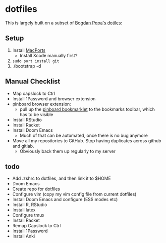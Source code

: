 # dotfiles

This is largely built on a subset of [Bogdan Popa's dotiles](https://github.com/Bogdanp/dotfiles): 

## Setup 

1. Install [MacPorts](https://www.macports.org/)
    - Install Xcode manually first?
2. `sudo port install git`
3. ./bootstrap -d

## Manual Checklist

- Map capslock to Ctrl
- Install 1Password and browser extension
- pinboard browser extension: 
    - pull up the [pinboard bookmarklet](https://pinboard.in/howto/) to the bookmarks toolbar, which has to be visible
- Install RStudio
- Install Racket
- Install Doom Emacs
    - Much of that can be automated, once there is no bug anymore
- Move all my repositories to GitHub. Stop having duplicates across github and gitlab.
    - Obviously back them up regularly to my server

## todo

- Add .zshrc to dotfiles, and then link it to $HOME
- Doom Emacs
- Create repo for dotfiles
- Configure vim (copy my vim config file from current dotfiles)
- Install Doom Emacs and configure (ESS modes etc)
- Install R, RStudio
- Install latex
- Configure tmux
- Install Racket
- Remap Capslock to Ctrl
- Install 1Password
- Install Anki
